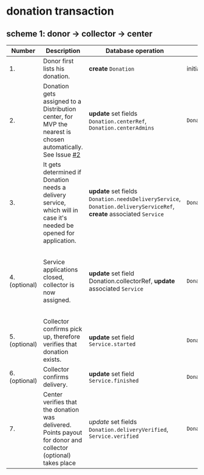 # donation transaction

## scheme 1: donor -> collector -> center

|Number|Description|Database operation|BloC event|Role|
|---|---|---|---|---|
|1.|Donor first lists his donation.|**create** `Donation`|initial state|Donor|
|2.|Donation gets assigned to a Distribution center, for MVP the nearest is chosen automatically. See Issue [#2](https://github.com/minga-app/minga_shared/issues/2)|**update** set fields `Donation.centerRef`, `Donation.centerAdmins`|`DonationCenterAssignedEvent`|Donor / Minga Admin, Cloud function automated|
|3.|It gets determined if Donation needs a delivery service, which will in case it's needed be opened for application.|**update** set fields `Donation.needsDeliveryService`, `Donation.deliveryServiceRef`, **create** associated `Service`|`DonationNeedsDeliveryServiceEvent`|Cloud function, via Donor / Minga Admin|
|4. (optional)|Service applications closed, collector is now assigned.|**update** set field Donation.collectorRef, **update** associated `Service`|`DonationDeliveryServiceStaffedEvent`|Cloud function, after Center Admin or Minga Admin accepted collector|
|5. (optional)|Collector confirms pick up, therefore verifies that donation exists.|**update** set field `Service.started`|`DonationPickedUpEvent`|Collector|
|6. (optional)|Collector confirms delivery.|**update** set field `Service.finished`|`DonationDeliveredEvent`|Collector|
|7.|Center verifies that the donation was delivered. Points payout for donor and collector (optional) takes place|*update* set fields `Donation.deliveryVerified`, `Service.verified` |`DonationDeliveryVerifiedEvent`|(Minga Admin /) Center Admin|
